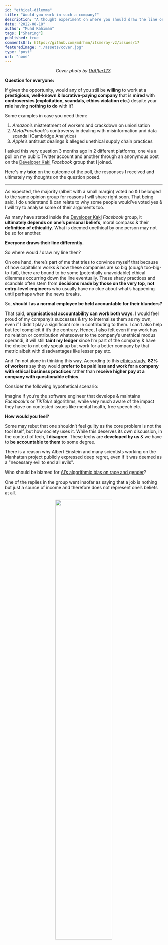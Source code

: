 ```yaml
---
id: "ethical-dilemma"
title: "Would you work in such a company?"
description: "A thought experiment on where you should draw the line on ethicality of job opportunities."
date: "2022-08-18"
author: "Muhd Rahiman"
tags: ["Sharing"]
published: true
commentsUrl: https://github.com/mdrhmn/itsmeray-v2/issues/17
featuredImage: "./assets/cover.jpg"
type: "post"
url: "none"
---
```


<div align="center">
    <em>Cover photo by <a href="https://ed.stanford.edu/news/making-ethical-decisions-difficult-times">DrAfter123</a>.
    </em>
</div>

**Question for everyone:**

If given the opportunity, would any of you still be **willing** to work at a **prestigious, well-known & lucrative-paying company** that is **mired** with **controversies (exploitation, scandals, ethics violation etc.)** despite your **role** having **nothing to do** with it?

Some examples in case you need them:

1. _Amazon_’s mistreatment of workers and crackdown on unionisation
2. _Meta/Facebook_'s controversy in dealing with misinformation and data scandal (Cambridge Analytica)
3. _Apple_’s antitrust dealings & alleged unethical supply chain practices

I asked this very question 3 months ago in 2 different platforms; one via a poll on my public Twitter account and another through an anonymous post on the [Developer Kaki](https://www.facebook.com/groups/developerkaki/) _Facebook_ group that I joined.

Here's my **take** on the outcome of the poll, the responses I received and ultimately my thoughts on the question posed.

<hr>

As expected, the majority (albeit with a small margin) voted no & I belonged to the same opinion group for reasons I will share right soon. That being said, I do understand & can relate to why some people would’ve voted yes & I will try to analyse some of their arguments too.

As many have stated inside the [Developer Kaki](https://www.facebook.com/groups/developerkaki/) _Facebook_ group, it **ultimately depends on one’s personal beliefs**, moral compass & their **definition of ethicality**. What is deemed unethical by one person may not be so for another. 

**Everyone draws their line differently.**

So where would _I_ draw my line then?

On one hand, there’s part of me that tries to convince myself that because of how capitalism works & how these companies are so big (_cough_ too-big-to-fail), there are bound to be some (potentially unavoidable) ethical dilemmas occurring down the line eventually. These shady practices and scandals often stem from **decisions made by those on the very top**, **not entry-level engineers** who usually have no clue about what’s happening until perhaps when the news breaks.

So, **should I as a normal employee be held accountable for their blunders?**

That said, **organisational accountability can work both ways**. I would feel proud of my company’s successes & try to internalise them as my own, even if I didn’t play a significant role in contributing to them. I can’t also help but feel complicit if it’s the contrary. Hence, I also felt even if my work has no relation or contribution whatsoever to the company’s unethical modus operandi, it will still **taint my ledger** since I’m part of the company & have the choice to not only speak up but work for a better company by that metric albeit with disadvantages like lesser pay etc.

And I’m not alone in thinking this way. According to this [ethics study](https://assets.hcca-info.org/Portals/0/PDFs/Resources/library/EmployeeEngagement_LRN.pdf), **82% of workers** say they would **prefer to be paid less and work for a company with ethical business practices** rather than **receive higher pay at a company with questionable ethics**. 

Consider the following hypothetical scenario:

Imagine if you’re the software engineer that develops & maintains _Facebook_'s or _TikTok_’s algorithms, while very much aware of the impact they have on contested issues like mental health, free speech etc.

**How would you feel?**

Some may rebut that one shouldn’t feel guilty as the core problem is not the tool itself, but how society uses it. While this deserves its own discussion, in the context of tech, **I disagree**. These techs are **developed by us** & we have to **be accountable to them** to some degree.

There is a reason why Albert Einstein and many scientists working on the Manhattan project publicly expressed deep regret, even if it was deemed as a "necessary evil to end all evils".

Who should be blamed for [AI’s algorithmic bias on race and gender](https://www.pcmag.com/news/artificial-intelligence-has-a-bias-problem-and-its-our-fault)?

One of the replies in the group went insofar as saying that a job is nothing but just a source of income and therefore does not represent one’s beliefs at all.

<div align="center">
<img src="https://pbs.twimg.com/media/FSZDpfuaAAE_Hr3?format=jpg&name=large" width="60%">
</div>

I think this is a very nihilistic view of life. **What we do in life is a reflection of who we are and shape our legacy.**

As for how it ultimately depends on one’s personal beliefs and moral stance, I do wonder though if that still applies for issues that are near-universally recognised as unethical, to begin with? I get the examples given for working in environments where some religions have clearly prohibited (and therefore can be assumed as a localised case). But if we’re talking about worker mistreatments, intentional spread of misinformation etc., **are they still deemed as subjective**?

I do however find the suggestion on requesting HR to change your assignment to a different project to be interesting. I think that’s a **fair compromise** if you want to insist on staying at that prestigious company. At the very least, **your line of work doesn’t directly correlate to the controversies**.

Maybe it’s easy for me and those who voted no to say such now. But I’d imagine that if we were given such an offer from FAANG companies, then it wouldn’t be as straightforward. Our very own core principles may be put to the test. Either way, **it's really interesting how values can waver.**

To combat such a dilemma, many companies invest a lot in curating, promoting & enforcing some form of organizational values & code of conduct. Dell has its own Culture Code (_not a shameless promotion by the way_), and I’m looking forward to seeing them in practice _consistently_ in the long term. These may seem boring and very HR-ish, but I’d like to believe that it’s there for a reason, regardless if it’s just for compliance's sake or only a show, I can at least feel content knowing the company I work in is doing their part to inculcate an ethical workplace culture.

<div align="center">
<img src="https://pbs.twimg.com/media/FSZGmXqagAA3dSd?format=jpg&name=large" width="60%">
</div>

So, regardless of your stance and how you voted, I encourage all of us to make an effort to regularly check how our everyday work aligns with our beliefs & moral stance. I leave some of these quotes and an [additional reference](https://www.wgu.edu/blog/ethical-dilemmas-how-scandals-damage-companies1909.html#openSubscriberModal) for all of us to ponder as an end to this thread.

<div align="center">
<img src="https://pbs.twimg.com/media/FSZIYvzakAELRC0?format=png&name=360x360" width="60%">
<img src="https://pbs.twimg.com/media/FSZIl5OacAIXgUd?format=png&name=900x900" width="60%">
<img src="https://pbs.twimg.com/media/FSZKmzwaUAEWXbE?format=jpg&name=large" width="60%">
</div>